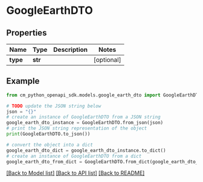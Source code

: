 # GoogleEarthDTO


## Properties

Name | Type | Description | Notes
------------ | ------------- | ------------- | -------------
**type** | **str** |  | [optional] 

## Example

```python
from cm_python_openapi_sdk.models.google_earth_dto import GoogleEarthDTO

# TODO update the JSON string below
json = "{}"
# create an instance of GoogleEarthDTO from a JSON string
google_earth_dto_instance = GoogleEarthDTO.from_json(json)
# print the JSON string representation of the object
print(GoogleEarthDTO.to_json())

# convert the object into a dict
google_earth_dto_dict = google_earth_dto_instance.to_dict()
# create an instance of GoogleEarthDTO from a dict
google_earth_dto_from_dict = GoogleEarthDTO.from_dict(google_earth_dto_dict)
```
[[Back to Model list]](../README.md#documentation-for-models) [[Back to API list]](../README.md#documentation-for-api-endpoints) [[Back to README]](../README.md)


